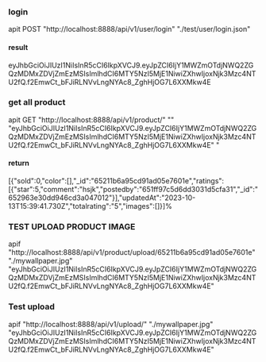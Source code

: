 ### login

apit POST "http://localhost:8888/api/v1/user/login" "./test/user/login.json"

#### result

eyJhbGciOiJIUzI1NiIsInR5cCI6IkpXVCJ9.eyJpZCI6IjY1MWZmOTdjNWQ2ZGQzMDMxZDVjZmEzMSIsImlhdCI6MTY5NzI5MjE1NiwiZXhwIjoxNjk3Mzc4NTU2fQ.f2EmwCt_bFJiRLNVvLngNYAc8_ZghHjOG7L6XXMkw4E

### get all product

apit GET "http://localhost:8888/api/v1/product/" "" "eyJhbGciOiJIUzI1NiIsInR5cCI6IkpXVCJ9.eyJpZCI6IjY1MWZmOTdjNWQ2ZGQzMDMxZDVjZmEzMSIsImlhdCI6MTY5NzI5MjE1NiwiZXhwIjoxNjk3Mzc4NTU2fQ.f2EmwCt_bFJiRLNVvLngNYAc8_ZghHjOG7L6XXMkw4E"
"

#### return

[{"sold":0,"color":[],"\_id":"65211b6a95cd91ad05e7601e","ratings":[{"star":5,"comment":"hsjk","postedby":"651ff97c5d6dd3031d5cfa31","_id":"652963e30dd946cd3a047012"}],"updatedAt":"2023-10-13T15:39:41.730Z","totalrating":"5","images":[]}]%

### TEST UPLOAD PRODUCT IMAGE

apif "http://localhost:8888/api/v1/product/upload/65211b6a95cd91ad05e7601e" "./mywallpaper.jpg" "eyJhbGciOiJIUzI1NiIsInR5cCI6IkpXVCJ9.eyJpZCI6IjY1MWZmOTdjNWQ2ZGQzMDMxZDVjZmEzMSIsImlhdCI6MTY5NzI5MjE1NiwiZXhwIjoxNjk3Mzc4NTU2fQ.f2EmwCt_bFJiRLNVvLngNYAc8_ZghHjOG7L6XXMkw4E"

### Test upload

apif "http://localhost:8888/api/v1/upload/" "./mywallpaper.jpg" "eyJhbGciOiJIUzI1NiIsInR5cCI6IkpXVCJ9.eyJpZCI6IjY1MWZmOTdjNWQ2ZGQzMDMxZDVjZmEzMSIsImlhdCI6MTY5NzI5MjE1NiwiZXhwIjoxNjk3Mzc4NTU2fQ.f2EmwCt_bFJiRLNVvLngNYAc8_ZghHjOG7L6XXMkw4E"
